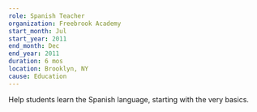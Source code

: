 ```yaml
---
role: Spanish Teacher
organization: Freebrook Academy
start_month: Jul
start_year: 2011
end_month: Dec
end_year: 2011
duration: 6 mos
location: Brooklyn, NY
cause: Education
---
```

Help students learn the Spanish language, starting with the very basics.
